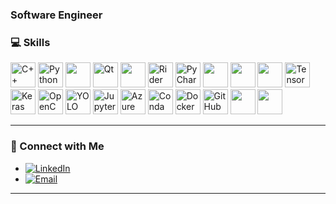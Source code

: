 ### Software Engineer

### 💻 Skills  

<p align="left">
  <img src="https://img.shields.io/badge/-C++-00599C?logo=cplusplus&logoColor=white" alt="C++" height="40"/>
  <img src="https://img.shields.io/badge/-Python-3776AB?logo=python&logoColor=white" alt="Python" height="40"/>
  <img src="https://img.shields.io/badge/-Unreal%20Engine-0E1128?logo=unrealengine&logoColor=white" height="40"/> 
  <img src="https://img.shields.io/badge/-Qt-41CD52?logo=qt&logoColor=white" alt="Qt" height="40"/>
  <img src="https://img.shields.io/badge/-Visual%20Studio-5C2D91?logo=visualstudio&logoColor=white" height="40"/>
  <img src="https://img.shields.io/badge/-Rider%20for%20UE-000000?logo=jetbrains&logoColor=white" alt="Rider for Unreal Engine" height="40"/>
  <img src="https://img.shields.io/badge/-PyCharm-000000?logo=pycharm&logoColor=white" alt="PyCharm" height="40"/>
  <img src="https://img.shields.io/badge/-NumPy-013243?logo=numpy&logoColor=white" height="40"/>
  <img src="https://img.shields.io/badge/-Pandas-150458?logo=pandas&logoColor=white" height="40"/>
  <img src="https://img.shields.io/badge/-Matplotlib-11557C?logo=plotly&logoColor=white" height="40"/>
  <img src="https://img.shields.io/badge/-TensorFlow-FF6F00?logo=tensorflow&logoColor=white" alt="TensorFlow" height="40"/>
  <img src="https://img.shields.io/badge/-Keras-D00000?logo=keras&logoColor=white" alt="Keras" height="40"/>  
  <img src="https://img.shields.io/badge/-OpenCV-5C3EE8?logo=opencv&logoColor=white" alt="OpenCV" height="40"/>
  <img src="https://img.shields.io/badge/-YOLO-00FFFF?logo=darkreader&logoColor=black" alt="YOLO" height="40"/>   
  <img src="https://img.shields.io/badge/-Jupyter-F37626?logo=jupyter&logoColor=white" alt="Jupyter" height="40"/>  
  <img src="https://img.shields.io/badge/-Azure%20Kinect-008AD7?logo=microsoft&logoColor=white" alt="Azure Kinect SDK" height="40"/>
  <img src="https://img.shields.io/badge/-Conda-4E9B8D?logo=conda&logoColor=white" alt="Conda" height="40"/>
  <img src="https://img.shields.io/badge/-Docker-2496ED?logo=docker&logoColor=white" alt="Docker" height="40"/>
  <img src="https://img.shields.io/badge/-GitHub-181717?logo=github&logoColor=white" alt="GitHub" height="40"/>
  <img src="https://img.shields.io/badge/-Windows-0078D6?logo=windows&logoColor=white" height="40"/>
  <img src="https://img.shields.io/badge/-Linux-FCC624?logo=linux&logoColor=black" height="40"/>
</p>

---
### 🔗 Connect with Me  


- [![LinkedIn](https://img.shields.io/badge/-LinkedIn-0077B5?logo=linkedin&logoColor=white)](https://linkedin.com/in/artak-sukiasyan-0baa54328)  
- [![Email](https://img.shields.io/badge/-Email-D14836?logo=gmail&logoColor=white&size=60)](mailto:artak.sukiasyan02@gmail.com)

---
